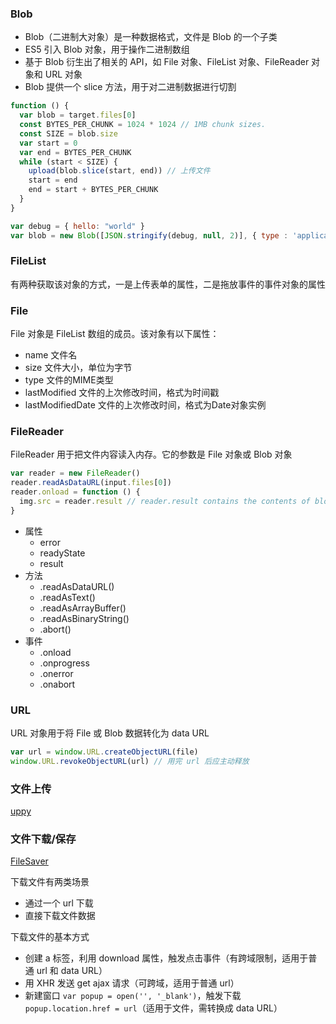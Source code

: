 ### Blob
	
- Blob（二进制大对象）是一种数据格式，文件是 Blob 的一个子类
- ES5 引入 Blob 对象，用于操作二进制数组
-	基于 Blob 衍生出了相关的 API，如 File 对象、FileList 对象、FileReader 对象和 URL 对象
-	Blob 提供一个 slice 方法，用于对二进制数据进行切割

```js
function () {
  var blob = target.files[0]
  const BYTES_PER_CHUNK = 1024 * 1024 // 1MB chunk sizes.
  const SIZE = blob.size
  var start = 0
  var end = BYTES_PER_CHUNK
  while (start < SIZE) {
    upload(blob.slice(start, end)) // 上传文件
    start = end
    end = start + BYTES_PER_CHUNK
  }
}

var debug = { hello: "world" }
var blob = new Blob([JSON.stringify(debug, null, 2)], { type : 'application/json' })
```

### FileList

有两种获取该对象的方式，一是上传表单的属性，二是拖放事件的事件对象的属性


### File

File 对象是 FileList 数组的成员。该对象有以下属性：
- name	文件名
- size	文件大小，单位为字节
- type	文件的MIME类型
- lastModified	文件的上次修改时间，格式为时间戳
- lastModifiedDate	文件的上次修改时间，格式为Date对象实例


### FileReader

FileReader 用于把文件内容读入内存。它的参数是 File 对象或 Blob 对象

```js
var reader = new FileReader()
reader.readAsDataURL(input.files[0])
reader.onload = function () {
  img.src = reader.result // reader.result contains the contents of blob as a typed array
}
```

- 属性
  + error
  + readyState
  + result
- 方法
  + .readAsDataURL()
  + .readAsText()
  + .readAsArrayBuffer()
  + .readAsBinaryString()
  + .abort()
- 事件
  + .onload
  + .onprogress
  + .onerror
  + .onabort


### URL

URL 对象用于将 File 或 Blob 数据转化为 data URL

```js
var url = window.URL.createObjectURL(file)
window.URL.revokeObjectURL(url) // 用完 url 后应主动释放
```


### 文件上传

[uppy](https://github.com/transloadit/uppy)


### 文件下载/保存

[FileSaver](https://github.com/eligrey/FileSaver.js/)

下载文件有两类场景

- 通过一个 url 下载
- 直接下载文件数据

下载文件的基本方式

- 创建 a 标签，利用 download 属性，触发点击事件（有跨域限制，适用于普通 url 和 data URL）
- 用 XHR 发送 get ajax 请求（可跨域，适用于普通 url）
- 新建窗口 `var popup = open('', '_blank')`，触发下载 `popup.location.href = url`（适用于文件，需转换成 data URL）
